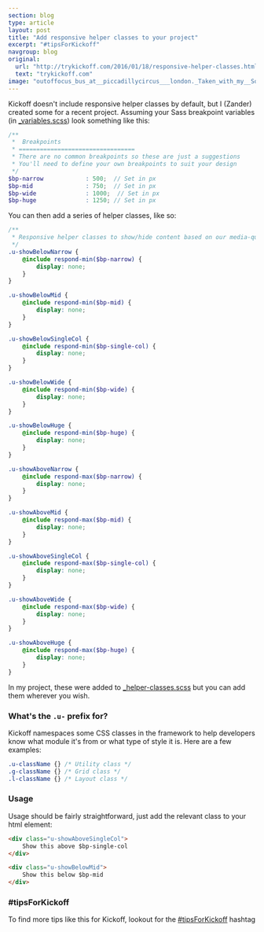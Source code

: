 ```yaml
---
section: blog
type: article
layout: post
title: "Add responsive helper classes to your project"
excerpt: "#tipsForKickoff"
navgroup: blog
original:
  url: "http://trykickoff.com/2016/01/18/responsive-helper-classes.html"
  text: "trykickoff.com"
image: "outoffocus_bus_at__piccadillycircus___london._Taken_with_my__SonyA6000__london.jpg"
---
```

Kickoff doesn't include responsive helper classes by default, but I (Zander) created some for a recent project. Assuming your Sass breakpoint variables (in [_variables.scss](https://github.com/TryKickoff/kickoff/blob/master/assets/src/scss/_variables.scss#L56-L64)) look something like this:

```scss
/**
 *  Breakpoints
 * =================================
 * There are no common breakpoints so these are just a suggestions
 * You'll need to define your own breakpoints to suit your design
 */
$bp-narrow            : 500;  // Set in px
$bp-mid               : 750;  // Set in px
$bp-wide              : 1000;  // Set in px
$bp-huge              : 1250; // Set in px
```

You can then add a series of helper classes, like so:

```scss
/**
 * Responsive helper classes to show/hide content based on our media-queries
 */
.u-showBelowNarrow {
	@include respond-min($bp-narrow) {
		display: none;
	}
}

.u-showBelowMid {
	@include respond-min($bp-mid) {
		display: none;
	}
}

.u-showBelowSingleCol {
	@include respond-min($bp-single-col) {
		display: none;
	}
}

.u-showBelowWide {
	@include respond-min($bp-wide) {
		display: none;
	}
}

.u-showBelowHuge {
	@include respond-min($bp-huge) {
		display: none;
	}
}

.u-showAboveNarrow {
	@include respond-max($bp-narrow) {
		display: none;
	}
}

.u-showAboveMid {
	@include respond-max($bp-mid) {
		display: none;
	}
}

.u-showAboveSingleCol {
	@include respond-max($bp-single-col) {
		display: none;
	}
}

.u-showAboveWide {
	@include respond-max($bp-wide) {
		display: none;
	}
}

.u-showAboveHuge {
	@include respond-max($bp-huge) {
		display: none;
	}
}
```

In my project, these were added to [_helper-classes.scss](https://github.com/TryKickoff/kickoff/blob/master/assets/src/scss/_helper-classes.scss) but you can add them wherever you wish.

### What's the `.u-` prefix for?
Kickoff namespaces some CSS classes in the framework to help developers know what module it's from or what type of style it is. Here are a few examples:

```css
.u-className {} /* Utility class */
.g-className {} /* Grid class */
.l-className {} /* Layout class */
```

### Usage
Usage should be fairly straightforward, just add the relevant class to your html element:

```html
<div class="u-showAboveSingleCol">
	Show this above $bp-single-col
</div>

<div class="u-showBelowMid">
	Show this below $bp-mid
</div>
```

### #tipsForKickoff
To find more tips like this for Kickoff, lookout for the [#tipsForKickoff](https://twitter.com/hashtag/tipsForKickoff?f=tweets) hashtag
